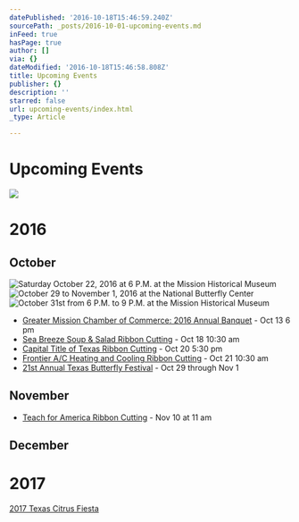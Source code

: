 ```yaml
---
datePublished: '2016-10-18T15:46:59.240Z'
sourcePath: _posts/2016-10-01-upcoming-events.md
inFeed: true
hasPage: true
author: []
via: {}
dateModified: '2016-10-18T15:46:58.808Z'
title: Upcoming Events
publisher: {}
description: ''
starred: false
url: upcoming-events/index.html
_type: Article

---
```

# Upcoming Events
![](https://the-grid-user-content.s3-us-west-2.amazonaws.com/893b09e7-d1db-46ef-83cf-e68eac6418b5.jpg)

# 2016

## October
![Saturday October 22, 2016 at 6 P.M. at the Mission Historical Museum](https://the-grid-user-content.s3-us-west-2.amazonaws.com/6c1873cb-96e5-4d2a-bbc0-f6fe796b4fa6.jpg)
![October 29 to November 1, 2016 at the National Butterfly Center](https://the-grid-user-content.s3-us-west-2.amazonaws.com/47d6c16e-f38a-4814-bb80-35b698836f0e.jpg)
![October 31st from 6 P.M. to 9 P.M. at the Mission Historical Museum](https://the-grid-user-content.s3-us-west-2.amazonaws.com/2fbb96ae-28a4-49d0-87bc-281dd9dc9da5.jpg)

* [Greater Mission Chamber of Commerce: 2016 Annual Banquet][0] - Oct 13 6 pm
* [Sea Breeze Soup & Salad Ribbon Cutting][1] - Oct 18 10:30 am
* [Capital Title of Texas Ribbon Cutting][2] - Oct 20 5:30 pm
* [Frontier A/C Heating and Cooling Ribbon Cutting][3] - Oct 21 10:30 am
* [21st Annual Texas Butterfly Festival][4] - Oct 29 through Nov 1

## November

* [Teach for America Ribbon Cutting][5] - Nov 10 at 11 am

## December

# 2017

[2017 Texas Citrus Fiesta][6]

[0]: https://www.facebook.com/events/1069392546483368/ "Mission Chamber Annual Banquet"
[1]: https://www.facebook.com/events/1702618353392314/ "Sea Breeze Soup & Salad Ribbon Cutting"
[2]: https://www.facebook.com/events/1793407577549491/ "Capital Title of Texas Ribbon Cutting"
[3]: https://www.facebook.com/events/1774464816126895/ "Frontier A/C Ribbon Cutting"
[4]: https://www.texasbutterflyfestival.com/ "Texas Butterfly Festival"
[5]: https://www.facebook.com/events/180743705668035/ "Teach for America Ribbon Cutting"
[6]: http://www.texascitrusfiesta.org/2017-events "2017 Texas Citrus Fiesta"
